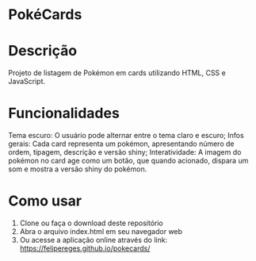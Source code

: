 # PokéCards

# Descrição
  Projeto de listagem de Pokémon em cards utilizando HTML, CSS e JavaScript.
# Funcionalidades
  Tema escuro: O usuário pode alternar entre o tema claro e escuro;
  Infos gerais: Cada card representa um pokémon, apresentando número de ordem, tipagem, descrição e versão shiny;
  Interatividade: A imagem do pokémon no card age como um botão, que quando acionado, dispara um som e mostra a versão shiny do pokémon.
# Como usar
  1. Clone ou faça o download deste repositório
  2. Abra o arquivo index.html em seu navegador web
  3. Ou acesse a aplicação online através do link: https://felipereges.github.io/pokecards/
